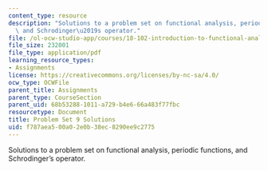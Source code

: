 ```yaml
---
content_type: resource
description: "Solutions to a problem set on functional analysis, periodic functions,\
  \ and Schrodinger\u2019s operator."
file: /ol-ocw-studio-app/courses/18-102-introduction-to-functional-analysis-spring-2009/f787aea500a02e0b38ec8290ee9c2775_MIT18_102s09_sol_pset9.pdf
file_size: 232001
file_type: application/pdf
learning_resource_types:
- Assignments
license: https://creativecommons.org/licenses/by-nc-sa/4.0/
ocw_type: OCWFile
parent_title: Assignments
parent_type: CourseSection
parent_uid: 68b53288-1011-a729-b4e6-66a483f77fbc
resourcetype: Document
title: Problem Set 9 Solutions
uid: f787aea5-00a0-2e0b-38ec-8290ee9c2775
---
```

Solutions to a problem set on functional analysis, periodic functions, and Schrodinger’s operator.